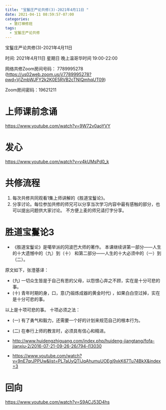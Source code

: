 ```yaml
---
title: "宝鬘庄严论共修(3)-2021年4月11日 "
date: 2021-04-11 08:59:57-07:00
categories:
  - 慧灯禅修班
tags:
  - 宝鬘庄严论共修
---
```

宝鬘庄严论共修(3)-2021年4月11日 

时间: 2021年4月11日 星期日 晚上温哥华时间 19:00-22:00  

网络共修Zoom房间号码： 7789995278 (<https://us02web.zoom.us/j/7789995278?pwd=VjZmbWJFY2k2K0E5RVB2cTNIQmhqUT09>)

Zoom房间密码：19621211

# 上师课前念诵

<https://www.youtube.com/watch?v=9W72v0aoYVY>

# 发心

<https://www.youtube.com/watch?v=v4kUMsPd0_k>

# 共修流程  

1. 每次共修共同观看1集上师讲解的《胜道宝鬘论》。
2. 分享讨论。每位参加共修的师兄可以分享当次学习内容中最有感触的部分，也可以提出问题供大家讨论。
不方便上麦的师兄请打字分享。

# 胜道宝鬘论3 　

- 《胜道宝鬘论》是噶举派的冈波巴大师的著作。
本课继续讲第一部分——人生的十大遗憾中的（九）到（十）
和第二部分——人生的十大必须中的（一）到（二）。

原文如下，张澄基译：
- (九) 一切众生皆是于自己有恩的父母，以怨恨心弃之不顾，实在是十分可悲的事。 　 
- (十) 青年时期的身，口，意(乃锻炼成器的黄金时代) ，如果白白空过掉，实在是十分可悲的事。 

以上是十项可悲的事。 十项必须之法： 　
 - (一) 有了勇气和毅力，还需要一个好的计划来规范自己的根本行为。 　　
 - (二) 在奉行上师的教言时，必须具有信心和精进。

- <http://www.huidengzhiguang.com/index.php/huideng-jiangtang/fofa-jianxiu-2/2016-07-21-09-26-26/794-l13030>
- <https://www.youtube.com/watch?v=9nE7qrJPPUw&list=PL7aUyQTIJqAhumuUOEgj9xkK67Tu74BkX&index=3>

# 回向 

<https://www.youtube.com/watch?v=S9ACJ53D4hs>